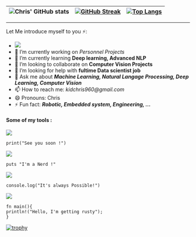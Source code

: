 
| ![Chris' GitHub stats](https://github-readme-stats.vercel.app/api?username=Kidchris&show_icons=true&theme=dracula&count_private=true)  | [![GitHub Streak](http://github-readme-streak-stats.herokuapp.com?user=Kidchris&theme=radical&hide_border=true&border_radius=4.6&stroke=A21D1D)](https://git.io/streak-stats)     | [![Top Langs](https://github-readme-stats.vercel.app/api/top-langs/?username=Kidchris&layout=compact&show_icons=true&theme=dracula)](https://github.com/anuraghazra/github-readme-stats)
| ----------- | ----------- | ----------- |
<!--
**Kidchris/Kidchris** is a ✨ _special_ ✨ repository because its `README.md` (this file) appears on your GitHub profile.
-->

---

Let Me introduce myself to you ⚡:
- ![](https://komarev.com/ghpvc/?username=Kidchris&label=People+booked+me)
- 🔭 I’m currently working on *Personnel Projects*
- 🌱 I’m currently learning **Deep learning, Advanced NLP**
- 👯 I’m looking to collaborate on **Computer Vision Projects**
- 🤔 I’m looking for help with **fultime Data scientist job**
- 💬 Ask me about  ***Machine Learning, Natural Langage Processing, Deep Learning, Computer Vision***
- 📫 How to reach me: _kidchris960@gmail.com_
- 😄 Pronouns: Chris
- ⚡ Fun fact: ***Robotic, Embedded system, Engineering, ...***

#### Some of my tools :
<img src="https://img.shields.io/badge/🔥-Python-blue?style"/>

```
print("See you soon !")
``` 

<img src="https://img.shields.io/badge/🔥-Ruby-blue?style"/>

``` 
puts "I'm a Nerd !"
```

<img src="https://img.shields.io/badge/🔥-Javascript-blue?style"/>

```
console.log("It's always Possible!")
```
<img src="https://img.shields.io/badge/🔥-Rust-blue?style"/>

```
fn main(){
println!("Hello, I'm getting rusty");
}
```
[![trophy](https://github-profile-trophy.vercel.app/?username=Kidchris&theme=onedark&column=8)](https://github.com/ryo-ma/github-profile-trophy)
